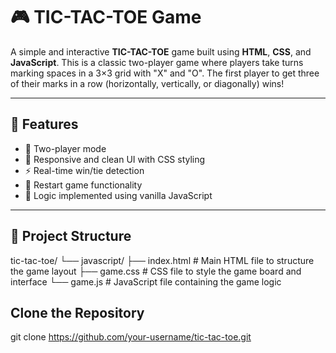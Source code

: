 # 🎮 TIC-TAC-TOE Game

A simple and interactive **TIC-TAC-TOE** game built using **HTML**, **CSS**, and **JavaScript**. This is a classic two-player game where players take turns marking spaces in a 3×3 grid with "X" and "O". The first player to get three of their marks in a row (horizontally, vertically, or diagonally) wins!

---

## 📌 Features

- 🎯 Two-player mode
- 🎨 Responsive and clean UI with CSS styling
- ⚡ Real-time win/tie detection
- 🔄 Restart game functionality
- 🧠 Logic implemented using vanilla JavaScript

---

## 📁 Project Structure

tic-tac-toe/
└── javascript/
   ├── index.html # Main HTML file to structure the game layout
   ├── game.css # CSS file to style the game board and interface
   └── game.js # JavaScript file containing the game logic

## Clone the Repository
   git clone https://github.com/your-username/tic-tac-toe.git
